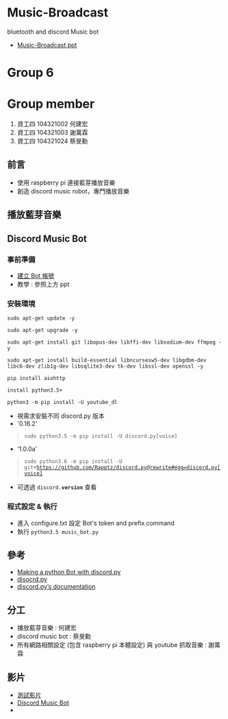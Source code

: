 # Music-Broadcast
bluetooth and discord Music bot
- [Music-Broadcast ppt](https://docs.google.com/presentation/d/1nwv5Nd4ezVqHHSsWhAWOu3u2sVftfk7g9xN1NgFk7Cg/edit?usp=sharing)

# Group 6

# Group member
1. 資工四 104321002 何建宏
2. 資工四 104321003 謝萬霖
3. 資工四 104321024 蔡旻勳

## 前言
- 使用 raspberry pi 連接藍芽播放音樂
- 創造 discord music robot，專門播放音樂 

## 播放藍芽音樂

## Discord Music Bot
### 事前準備
- [建立 Bot 帳號](https://discordapp.com/developers/applications/)
- 教學 : 參照上方 ppt
### 安裝環境
<pre><code>sudo apt-get update -y</code></pre>
<pre><code>sudo apt-get upgrade -y</code></pre>
<pre><code>sudo apt-get install git libopus-dev libffi-dev libsodium-dev ffmpeg -y</code></pre>
<pre><code>sudo apt-get install build-essential libncursesw5-dev libgdbm-dev libc6-dev zlib1g-dev libsqlite3-dev tk-dev libssl-dev openssl -y</code></pre>
<pre><code>pip install aiohttp</code></pre>
<pre><code>install python3.5+</code></pre>
<pre><code>python3 -m pip install -U youtube_dl</code></pre>
- 視需求安裝不同 discord.py 版本
- '0.16.2'
> <code>sudo python3.5 -m pip install -U discord.py[voice]</code>
- ‘1.0.0a’
> <code>sudo python3.6 -m pip install -U git+https://github.com/Rapptz/discord.py@rewrite#egg=discord.py[voice]</code>
- 可透過 <code>discord.__version__</code> 查看
### 程式設定 & 執行
- 進入 configure.txt 設定 Bot's token and prefix command
- 執行 <code>python3.5 music_bot.py</code>

## 參考
- [Making a python Bot with discord.py](https://www.youtube.com/playlist?list=PLW3GfRiBCHOiEkjvQj0uaUB1Q-RckYnj9)
- [disocrd.py](https://github.com/Rapptz/discord.py)
- [discord.py’s documentation](https://discordpy.readthedocs.io/en/latest/)

## 分工
- 播放藍芽音樂 : 何建宏
- discord music bot : 蔡旻勳
- 所有網路相關設定 (包含 raspberry pi 本體設定) 與 youtube 抓取音樂 : 謝萬霖

## 影片
- [測試影片](https://www.youtube.com/watch?v=HARYLiyPiIk)
- [Discord Music Bot](https://youtu.be/Ewlr_iKJ3Eo)
- 
